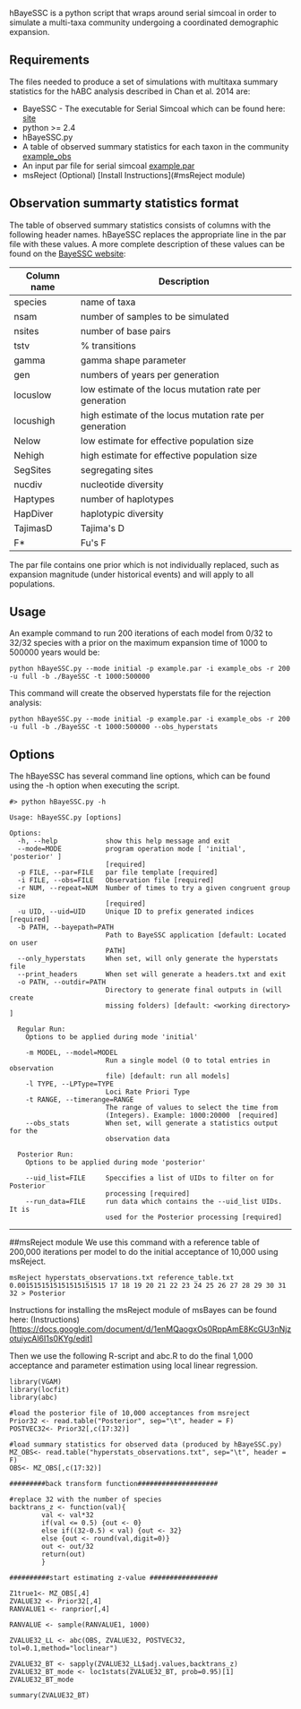 hBayeSSC is a python script that wraps around serial simcoal in order to simulate a multi-taxa community undergoing a coordinated demographic expansion.


## Requirements
The files needed to produce a set of simulations with multitaxa summary statistics for the hABC analysis described in Chan et al. 2014 are: 
 *  BayeSSC - The executable for Serial Simcoal which can be found here: [site](http://www.stanford.edu/group/hadlylab/ssc/)   
 *  python >= 2.4   
 *  hBayeSSC.py
 *  A table of observed summary statistics for each taxon in the community [example_obs](/example_data/example_obs) 
 *  An input par file for serial simcoal [example.par](/exmaple_data/example.par) 
 *  msReject (Optional) [Install Instructions](#msReject module)

## Observation summarty statistics format
The table of observed summary statistics consists of columns with the following header names.  hBayeSSC replaces the appropriate line in the par file with these values.  A more complete
description of these values can be found on the [BayeSSC website](http://www.stanford.edu/group/hadlylab/ssc/): 

| Column name | Description |
| ----- | ----------- |
| species | name of taxa |
| nsam | number of samples to be simulated |
| nsites | number of base pairs |
| tstv  | % transitions |
| gamma |  gamma shape parameter |
| gen | numbers of years per generation |
| locuslow | low estimate of the locus mutation rate per generation |
| locushigh | high estimate of the locus mutation rate per generation |
| Nelow | low estimate for effective population size |
| Nehigh | high estimate for effective population size |
| SegSites | segregating sites |
| nucdiv | nucleotide diversity |
| Haptypes | number of haplotypes |
| HapDiver | haplotypic diversity |
| TajimasD | Tajima's D |
| F* | Fu's F |

The par file contains one prior which is not individually replaced, such as expansion magnitude (under historical events) and will apply to all populations.


## Usage

An example command to run 200 iterations of each model from 0/32 to 32/32 species with a prior on the maximum expansion time of 1000 to 500000 years would be: 
```
python hBayeSSC.py --mode initial -p example.par -i example_obs -r 200 -u full -b ./BayeSSC -t 1000:500000
```

This command will create the observed hyperstats file for the rejection analysis: 
```
python hBayeSSC.py --mode initial -p example.par -i example_obs -r 200 -u full -b ./BayeSSC -t 1000:500000 --obs_hyperstats
```

## Options
The hBayeSSC has several command line options, which can be found using the -h option when executing the script.  

```  
#> python hBayeSSC.py -h

Usage: hBayeSSC.py [options]

Options:
  -h, --help            show this help message and exit
  --mode=MODE           program operation mode [ 'initial', 'posterior' ]
                        [required]
  -p FILE, --par=FILE   par file template [required]
  -i FILE, --obs=FILE   Observation file [required]
  -r NUM, --repeat=NUM  Number of times to try a given congruent group size
                        [required]
  -u UID, --uid=UID     Unique ID to prefix generated indices [required]
  -b PATH, --bayepath=PATH
                        Path to BayeSSC application [default: Located on user
                        PATH]
  --only_hyperstats     When set, will only generate the hyperstats file
  --print_headers       When set will generate a headers.txt and exit
  -o PATH, --outdir=PATH
                        Directory to generate final outputs in (will create
                        missing folders) [default: <working directory> ]

  Regular Run:
    Options to be applied during mode 'initial'

    -m MODEL, --model=MODEL
                        Run a single model (0 to total entries in observation
                        file) [default: run all models]
    -l TYPE, --LPType=TYPE
                        Loci Rate Priori Type
    -t RANGE, --timerange=RANGE
                        The range of values to select the time from
                        (Integers). Example: 1000:20000  [required]
    --obs_stats         When set, will generate a statistics output for the
                        observation data

  Posterior Run:
    Options to be applied during mode 'posterior'

    --uid_list=FILE     Speccifies a list of UIDs to filter on for Posterior
                        processing [required]
    --run_data=FILE     run data which contains the --uid_list UIDs.  It is
                        used for the Posterior processing [required]
```  

------------------------------------------------------------------------------------


##msReject module
We use this command with a reference table of 200,000 iterations per model to do the initial acceptance of 10,000 using msReject. 
```
msReject hyperstats_observations.txt reference_table.txt 0.0015151515151515151515 17 18 19 20 21 22 23 24 25 26 27 28 29 30 31 32 > Posterior
```
Instructions for installing the msReject module of msBayes can be found here:
(Instructions)[https://docs.google.com/document/d/1enMQaogxOs0RppAmE8KcGU3nNjzotuiycAl6I1s0KYg/edit]

Then we use the following R-script and abc.R to do the final 1,000 acceptance and parameter estimation using local linear regression.

```
library(VGAM)
library(locfit)
library(abc)

#load the posterior file of 10,000 acceptances from msreject
Prior32 <- read.table("Posterior", sep="\t", header = F)
POSTVEC32<- Prior32[,c(17:32)]

#load summary statistics for observed data (produced by hBayeSSC.py)
MZ_OBS<- read.table("hyperstats_observations.txt", sep="\t", header = F)
OBS<- MZ_OBS[,c(17:32)] 

#########back transform function####################

#replace 32 with the number of species
backtrans_z <- function(val){
	    val <- val*32
	    if(val <= 0.5) {out <- 0}
	    else if((32-0.5) < val) {out <- 32}
	    else {out <- round(val,digit=0)}
	    out <- out/32
	    return(out)
	    }

##########start estimating z-value #################

Z1true1<- MZ_OBS[,4]
ZVALUE32 <- Prior32[,4]
RANVALUE1 <- ranprior[,4]

RANVALUE <- sample(RANVALUE1, 1000)

ZVALUE32_LL <- abc(OBS, ZVALUE32, POSTVEC32, tol=0.1,method="loclinear")

ZVALUE32_BT <- sapply(ZVALUE32_LL$adj.values,backtrans_z)
ZVALUE32_BT_mode <- loc1stats(ZVALUE32_BT, prob=0.95)[1]
ZVALUE32_BT_mode

summary(ZVALUE32_BT)
```
